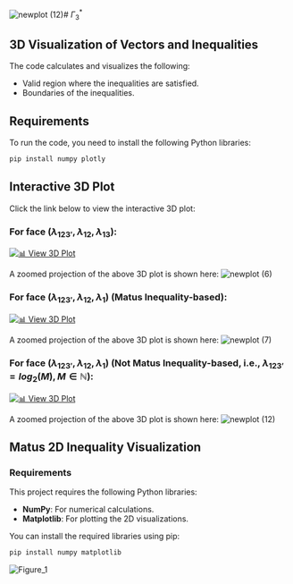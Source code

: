 ![newplot (12)](https://github.com/user-attachments/assets/db151214-8103-4c8a-a548-1986a3a75229)# $\Gamma_3^*$

## 3D Visualization of Vectors and Inequalities

The code calculates and visualizes the following:

- Valid region where the inequalities are satisfied.
- Boundaries of the inequalities.


## Requirements

To run the code, you need to install the following Python libraries:

```bash
pip install numpy plotly
```


## Interactive 3D Plot

Click the link below to view the interactive 3D plot:
### For face ($\lambda_{123'}, \lambda_{12}, \lambda_{13}$):

[![📊 View 3D Plot](https://img.shields.io/badge/Open-3D%20Plot-blue?style=for-the-badge)](https://satyajitthakor.github.io/Gamma_3/interactive_3D_plot.html)

A zoomed projection of the above 3D plot is shown here:
![newplot (6)](https://github.com/user-attachments/assets/c2c13f91-92a2-4768-9d93-867a848d75b3)

### For face ($\lambda_{123'}, \lambda_{12}, \lambda_{1}$) (Matus Inequality-based):
[![📊 View 3D Plot](https://img.shields.io/badge/Open-3D%20Plot-blue?style=for-the-badge)](https://satyajitthakor.github.io/Gamma_3/interactive_3D_plot_12_123.html)

A zoomed projection of the above 3D plot is shown here:
![newplot (7)](https://github.com/user-attachments/assets/d7e44b07-4699-4ce3-b634-ba51521e07d3)

### For face ($\lambda_{123'}, \lambda_{12}, \lambda_{1}$) (Not Matus Inequality-based, i.e., $\lambda_{123'} = log_2(M), M \in \mathbb{N}$):
[![📊 View 3D Plot](https://img.shields.io/badge/Open-3D%20Plot-blue?style=for-the-badge)](https://satyajitthakor.github.io/Gamma_3/interactive_3D_plot_log2M_1_2_3_4.html)

A zoomed projection of the above 3D plot is shown here:
![newplot (12)](https://github.com/user-attachments/assets/4148249a-828b-46b1-b94b-b676a5ea1c4b)





## Matus 2D Inequality Visualization

### Requirements

This project requires the following Python libraries:

- **NumPy**: For numerical calculations.
- **Matplotlib**: For plotting the 2D visualizations.

You can install the required libraries using pip:

```bash
pip install numpy matplotlib
```

![Figure_1](https://github.com/user-attachments/assets/259ed0d1-76ac-46db-987f-e59e6b2309a3)

